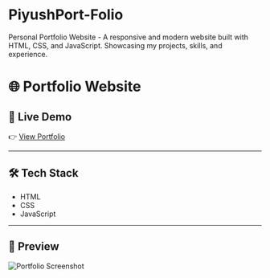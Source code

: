 # PiyushPort-Folio
Personal Portfolio Website - A responsive and modern website built with HTML, CSS, and JavaScript. Showcasing my projects, skills, and experience.

# 🌐 Portfolio Website
## 🚀 Live Demo
👉 [View Portfolio](https://piyushport-folio.netlify.app/)

---

## 🛠️ Tech Stack
- HTML  
- CSS  
- JavaScript  

---

## 📸 Preview
![Portfolio Screenshot](https://github.com/user-attachments/assets/f2cbb833-de7f-4e8d-80c2-587fb81ef26d)



